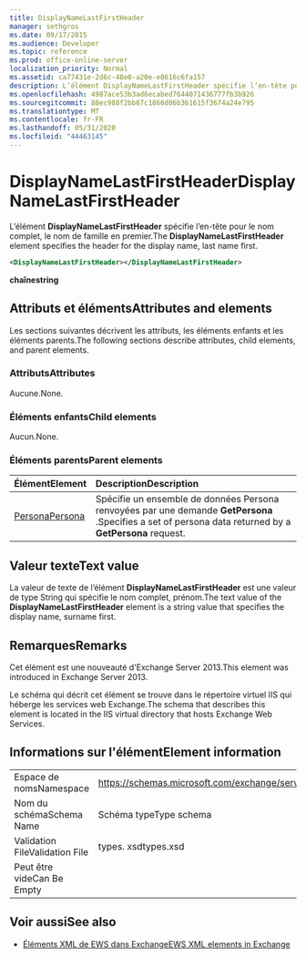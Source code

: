 ```yaml
---
title: DisplayNameLastFirstHeader
manager: sethgros
ms.date: 09/17/2015
ms.audience: Developer
ms.topic: reference
ms.prod: office-online-server
localization_priority: Normal
ms.assetid: ca77431e-2d6c-48e0-a20e-e8616c6fa157
description: L’élément DisplayNameLastFirstHeader spécifie l’en-tête pour le nom complet, le nom de famille en premier.
ms.openlocfilehash: 4987ace53b3ad6ecabed7644071436777fb3b926
ms.sourcegitcommit: 88ec988f2bb67c1866d06b361615f3674a24e795
ms.translationtype: MT
ms.contentlocale: fr-FR
ms.lasthandoff: 05/31/2020
ms.locfileid: "44463145"
---
```

# <a name="displaynamelastfirstheader"></a><span data-ttu-id="7dcea-103">DisplayNameLastFirstHeader</span><span class="sxs-lookup"><span data-stu-id="7dcea-103">DisplayNameLastFirstHeader</span></span>

<span data-ttu-id="7dcea-104">L’élément **DisplayNameLastFirstHeader** spécifie l’en-tête pour le nom complet, le nom de famille en premier.</span><span class="sxs-lookup"><span data-stu-id="7dcea-104">The **DisplayNameLastFirstHeader** element specifies the header for the display name, last name first.</span></span> 
  
```xml
<DisplayNameLastFirstHeader></DisplayNameLastFirstHeader>
```

 <span data-ttu-id="7dcea-105">**chaîne**</span><span class="sxs-lookup"><span data-stu-id="7dcea-105">**string**</span></span>
## <a name="attributes-and-elements"></a><span data-ttu-id="7dcea-106">Attributs et éléments</span><span class="sxs-lookup"><span data-stu-id="7dcea-106">Attributes and elements</span></span>

<span data-ttu-id="7dcea-107">Les sections suivantes décrivent les attributs, les éléments enfants et les éléments parents.</span><span class="sxs-lookup"><span data-stu-id="7dcea-107">The following sections describe attributes, child elements, and parent elements.</span></span>
  
### <a name="attributes"></a><span data-ttu-id="7dcea-108">Attributs</span><span class="sxs-lookup"><span data-stu-id="7dcea-108">Attributes</span></span>

<span data-ttu-id="7dcea-109">Aucune.</span><span class="sxs-lookup"><span data-stu-id="7dcea-109">None.</span></span>
  
### <a name="child-elements"></a><span data-ttu-id="7dcea-110">Éléments enfants</span><span class="sxs-lookup"><span data-stu-id="7dcea-110">Child elements</span></span>

<span data-ttu-id="7dcea-111">Aucun.</span><span class="sxs-lookup"><span data-stu-id="7dcea-111">None.</span></span>
  
### <a name="parent-elements"></a><span data-ttu-id="7dcea-112">Éléments parents</span><span class="sxs-lookup"><span data-stu-id="7dcea-112">Parent elements</span></span>

|<span data-ttu-id="7dcea-113">**Élément**</span><span class="sxs-lookup"><span data-stu-id="7dcea-113">**Element**</span></span>|<span data-ttu-id="7dcea-114">**Description**</span><span class="sxs-lookup"><span data-stu-id="7dcea-114">**Description**</span></span>|
|:-----|:-----|
|[<span data-ttu-id="7dcea-115">Persona</span><span class="sxs-lookup"><span data-stu-id="7dcea-115">Persona</span></span>](persona.md) <br/> |<span data-ttu-id="7dcea-116">Spécifie un ensemble de données Persona renvoyées par une demande **GetPersona** .</span><span class="sxs-lookup"><span data-stu-id="7dcea-116">Specifies a set of persona data returned by a **GetPersona** request.</span></span>  <br/> |
   
## <a name="text-value"></a><span data-ttu-id="7dcea-117">Valeur texte</span><span class="sxs-lookup"><span data-stu-id="7dcea-117">Text value</span></span>

<span data-ttu-id="7dcea-118">La valeur de texte de l’élément **DisplayNameLastFirstHeader** est une valeur de type String qui spécifie le nom complet, prénom.</span><span class="sxs-lookup"><span data-stu-id="7dcea-118">The text value of the **DisplayNameLastFirstHeader** element is a string value that specifies the display name, surname first.</span></span> 
  
## <a name="remarks"></a><span data-ttu-id="7dcea-119">Remarques</span><span class="sxs-lookup"><span data-stu-id="7dcea-119">Remarks</span></span>

<span data-ttu-id="7dcea-120">Cet élément est une nouveauté d'Exchange Server 2013.</span><span class="sxs-lookup"><span data-stu-id="7dcea-120">This element was introduced in Exchange Server 2013.</span></span>
  
<span data-ttu-id="7dcea-121">Le schéma qui décrit cet élément se trouve dans le répertoire virtuel IIS qui héberge les services web Exchange.</span><span class="sxs-lookup"><span data-stu-id="7dcea-121">The schema that describes this element is located in the IIS virtual directory that hosts Exchange Web Services.</span></span>
  
## <a name="element-information"></a><span data-ttu-id="7dcea-122">Informations sur l'élément</span><span class="sxs-lookup"><span data-stu-id="7dcea-122">Element information</span></span>

|||
|:-----|:-----|
|<span data-ttu-id="7dcea-123">Espace de noms</span><span class="sxs-lookup"><span data-stu-id="7dcea-123">Namespace</span></span>  <br/> |https://schemas.microsoft.com/exchange/services/2006/types  <br/> |
|<span data-ttu-id="7dcea-124">Nom du schéma</span><span class="sxs-lookup"><span data-stu-id="7dcea-124">Schema Name</span></span>  <br/> |<span data-ttu-id="7dcea-125">Schéma type</span><span class="sxs-lookup"><span data-stu-id="7dcea-125">Type schema</span></span>  <br/> |
|<span data-ttu-id="7dcea-126">Validation File</span><span class="sxs-lookup"><span data-stu-id="7dcea-126">Validation File</span></span>  <br/> |<span data-ttu-id="7dcea-127">types. xsd</span><span class="sxs-lookup"><span data-stu-id="7dcea-127">types.xsd</span></span>  <br/> |
|<span data-ttu-id="7dcea-128">Peut être vide</span><span class="sxs-lookup"><span data-stu-id="7dcea-128">Can Be Empty</span></span>  <br/> ||
   
## <a name="see-also"></a><span data-ttu-id="7dcea-129">Voir aussi</span><span class="sxs-lookup"><span data-stu-id="7dcea-129">See also</span></span>

- [<span data-ttu-id="7dcea-130">Éléments XML de EWS dans Exchange</span><span class="sxs-lookup"><span data-stu-id="7dcea-130">EWS XML elements in Exchange</span></span>](ews-xml-elements-in-exchange.md)

